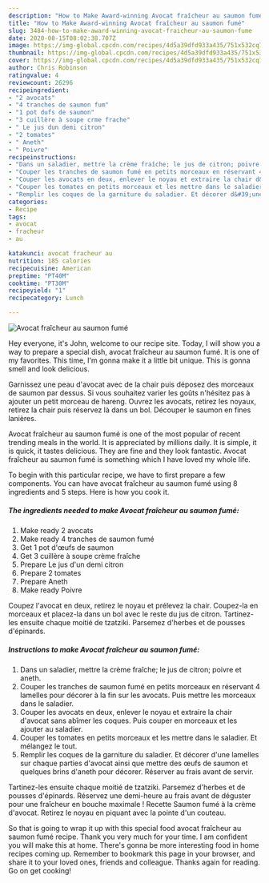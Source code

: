 ```yaml
---
description: "How to Make Award-winning Avocat fraîcheur au saumon fumé"
title: "How to Make Award-winning Avocat fraîcheur au saumon fumé"
slug: 3484-how-to-make-award-winning-avocat-fraicheur-au-saumon-fume
date: 2020-08-15T08:02:38.707Z
image: https://img-global.cpcdn.com/recipes/4d5a39dfd933a435/751x532cq70/avocat-fraicheur-au-saumon-fume-photo-principale-de-la-recette.jpg
thumbnail: https://img-global.cpcdn.com/recipes/4d5a39dfd933a435/751x532cq70/avocat-fraicheur-au-saumon-fume-photo-principale-de-la-recette.jpg
cover: https://img-global.cpcdn.com/recipes/4d5a39dfd933a435/751x532cq70/avocat-fraicheur-au-saumon-fume-photo-principale-de-la-recette.jpg
author: Chris Robinson
ratingvalue: 4
reviewcount: 26296
recipeingredient:
- "2 avocats"
- "4 tranches de saumon fum"
- "1 pot dufs de saumon"
- "3 cuillère à soupe crme frache"
- " Le jus dun demi citron"
- "2 tomates"
- " Aneth"
- " Poivre"
recipeinstructions:
- "Dans un saladier, mettre la crème fraîche; le jus de citron; poivre et aneth."
- "Couper les tranches de saumon fumé en petits morceaux en réservant 4 lamelles pour décorer à la fin sur les avocats. Puis mettre les morceaux dans le saladier."
- "Couper les avocats en deux, enlever le noyau et extraire la chair d&#39;avocat sans abîmer les coques. Puis couper en morceaux et les ajouter au saladier."
- "Couper les tomates en petits morceaux et les mettre dans le saladier. Et mélangez le tout."
- "Remplir les coques de la garniture du saladier. Et décorer d&#39;une lamelles sur chaque parties d&#39;avocat ainsi que mettre des œufs de saumon et quelques brins d&#39;aneth pour décorer. Réserver au frais avant de servir."
categories:
- Recipe
tags:
- avocat
- fracheur
- au

katakunci: avocat fracheur au 
nutrition: 185 calories
recipecuisine: American
preptime: "PT40M"
cooktime: "PT30M"
recipeyield: "1"
recipecategory: Lunch

---
```



![Avocat fraîcheur au saumon fumé](https://img-global.cpcdn.com/recipes/4d5a39dfd933a435/751x532cq70/avocat-fraicheur-au-saumon-fume-photo-principale-de-la-recette.jpg)

Hey everyone, it's John, welcome to our recipe site. Today, I will show you a way to prepare a special dish, avocat fraîcheur au saumon fumé. It is one of my favorites. This time, I'm gonna make it a little bit unique. This is gonna smell and look delicious.

Garnissez une peau d&#39;avocat avec de la chair puis déposez des morceaux de saumon par dessus. Si vous souhaitez varier les goûts n&#39;hésitez pas à ajouter un petit morceau de hareng. Ouvrez les avocats, retirez les noyaux, retirez la chair puis réservez là dans un bol. Découper le saumon en fines lanières.

Avocat fraîcheur au saumon fumé is one of the most popular of recent trending meals in the world. It is appreciated by millions daily. It is simple, it is quick, it tastes delicious. They are fine and they look fantastic. Avocat fraîcheur au saumon fumé is something which I have loved my whole life.


To begin with this particular recipe, we have to first prepare a few components. You can have avocat fraîcheur au saumon fumé using 8 ingredients and 5 steps. Here is how you cook it.

<!--inarticleads1-->

##### The ingredients needed to make Avocat fraîcheur au saumon fumé:

1. Make ready 2 avocats
1. Make ready 4 tranches de saumon fumé
1. Get 1 pot d&#39;œufs de saumon
1. Get 3 cuillère à soupe crème fraîche
1. Prepare  Le jus d&#39;un demi citron
1. Prepare 2 tomates
1. Prepare  Aneth
1. Make ready  Poivre


Coupez l&#39;avocat en deux, retirez le noyau et prélevez la chair. Coupez-la en morceaux et placez-la dans un bol avec le reste du jus de citron. Tartinez-les ensuite chaque moitié de tzatziki. Parsemez d&#39;herbes et de pousses d&#39;épinards. 

<!--inarticleads2-->

##### Instructions to make Avocat fraîcheur au saumon fumé:

1. Dans un saladier, mettre la crème fraîche; le jus de citron; poivre et aneth.
1. Couper les tranches de saumon fumé en petits morceaux en réservant 4 lamelles pour décorer à la fin sur les avocats. Puis mettre les morceaux dans le saladier.
1. Couper les avocats en deux, enlever le noyau et extraire la chair d&#39;avocat sans abîmer les coques. Puis couper en morceaux et les ajouter au saladier.
1. Couper les tomates en petits morceaux et les mettre dans le saladier. Et mélangez le tout.
1. Remplir les coques de la garniture du saladier. Et décorer d&#39;une lamelles sur chaque parties d&#39;avocat ainsi que mettre des œufs de saumon et quelques brins d&#39;aneth pour décorer. Réserver au frais avant de servir.


Tartinez-les ensuite chaque moitié de tzatziki. Parsemez d&#39;herbes et de pousses d&#39;épinards. Réservez une demi-heure au frais avant de déguster pour une fraîcheur en bouche maximale ! Recette Saumon fumé à la crème d&#39;avocat. Retirez le noyau en piquant avec la pointe d&#39;un couteau. 

So that is going to wrap it up with this special food avocat fraîcheur au saumon fumé recipe. Thank you very much for your time. I am confident you will make this at home. There's gonna be more interesting food in home recipes coming up. Remember to bookmark this page in your browser, and share it to your loved ones, friends and colleague. Thanks again for reading. Go on get cooking!
